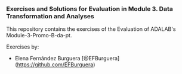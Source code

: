 ### Exercises and Solutions for Evaluation in Module 3. Data Transformation and Analyses 

This repository contains the exercises of the Evaluation of ADALAB's Module-3-Promo-B-da-pt.
















Exercises by:
- Elena Fernández Burguera
[@EFBurguera] (https://github.com/EFBurguera)
